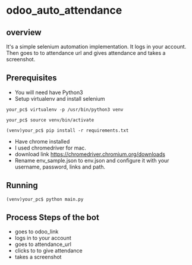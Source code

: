 # odoo_auto_attendance
## overview
It's a simple selenium automation implementation. It logs in your account. Then goes to to attendance url and gives attendance and takes a screenshot.

## Prerequisites
- You will need have Python3
- Setup virtualenv and install selenium
```console
your_pc$ virtualenv -p /usr/bin/python3 venv
```
```console
your_pc$ source venv/bin/activate
```
```console
(venv)your_pc$ pip install -r requirements.txt
```
- Have chrome installed
- I used chromedriver for mac.
- download link https://chromedriver.chromium.org/downloads
- Rename env_sample.json to env.json and configure it with your username, password, links and path.

## Running
```console
(venv)your_pc$ python main.py
```

## Process Steps of the bot
- goes to odoo_link
- logs in to your account
- goes to attendance_url
- clicks to to give attendance
- takes a screenshot
